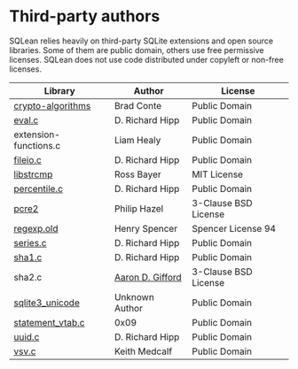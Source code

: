 # Third-party authors

SQLean relies heavily on third-party SQLite extensions and open source libraries. Some of them are public domain, others use free permissive licenses. SQLean does not use code distributed under copyleft or non-free licenses.

| Library | Author | License |
| ------- | ------ | ------- |
| [crypto-algorithms](https://github.com/B-Con/crypto-algorithms) | Brad Conte | Public Domain |
| [eval.c](https://www.sqlite.org/src/file/ext/misc/eval.c) | D. Richard Hipp | Public Domain |
| extension-functions.c | Liam Healy | Public Domain |
| [fileio.c](https://www.sqlite.org/src/file/ext/misc/fileio.c) | D. Richard Hipp | Public Domain |
| [libstrcmp](https://github.com/Rostepher/libstrcmp) | Ross Bayer | MIT License |
| [percentile.c](https://sqlite.org/src/file/ext/misc/percentile.c) | D. Richard Hipp | Public Domain |
| [pcre2](https://github.com/pcre2project/pcre2) | Philip Hazel | 3-Clause BSD License |
| [regexp.old](https://github.com/garyhouston/regexp.old) | Henry Spencer | Spencer License 94 |
| [series.c](https://sqlite.org/src/file/ext/misc/series.c) | D. Richard Hipp | Public Domain |
| [sha1.c](https://sqlite.org/src/file/ext/misc/sha1.c) | D. Richard Hipp | Public Domain |
| sha2.c | [Aaron D. Gifford](https://aarongifford.com/) | 3-Clause BSD License |
| [sqlite3_unicode](https://github.com/Zensey/sqlite3_unicode) | Unknown Author | Public Domain |
| [statement_vtab.c](https://github.com/0x09/sqlite-statement-vtab/blob/master/statement_vtab.c) | 0x09 | Public Domain |
| [uuid.c](https://sqlite.org/src/file/ext/misc/uuid.c) | D. Richard Hipp | Public Domain |
| [vsv.c](http://www.dessus.com/files/vsv.c) | Keith Medcalf | Public Domain |
